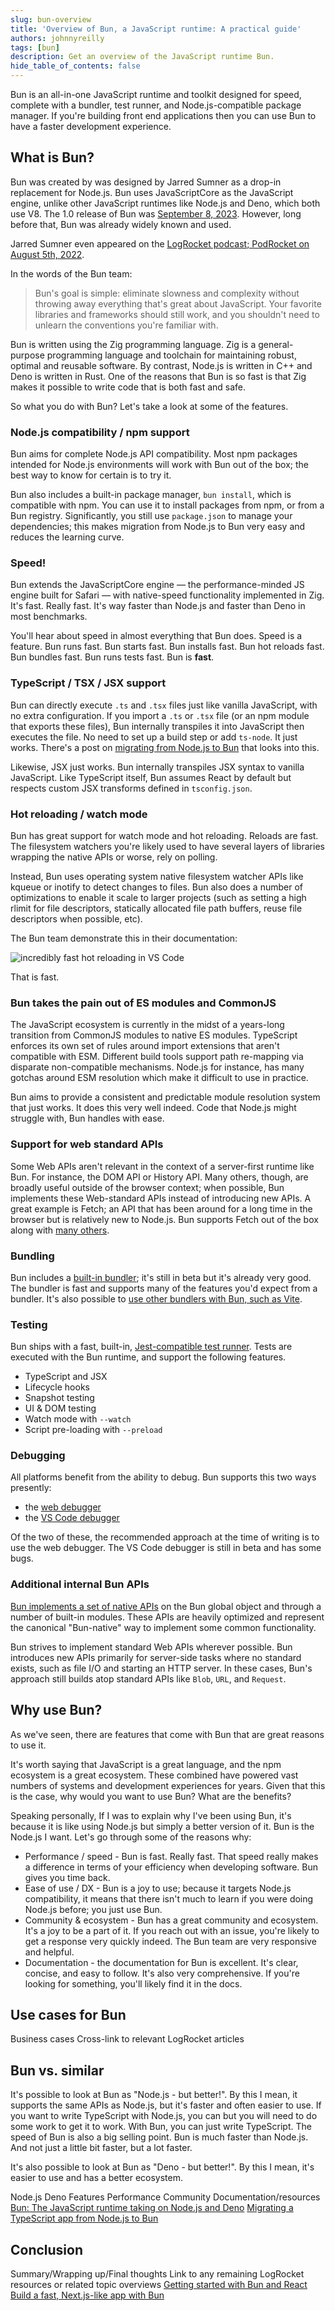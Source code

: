 ```yaml
---
slug: bun-overview
title: 'Overview of Bun, a JavaScript runtime: A practical guide'
authors: johnnyreilly
tags: [bun]
description: Get an overview of the JavaScript runtime Bun.
hide_table_of_contents: false
---
```


Bun is an all-in-one JavaScript runtime and toolkit designed for speed, complete with a bundler, test runner, and Node.js-compatible package manager. If you're building front end applications then you can use Bun to have a faster development experience.

## What is Bun?

Bun was created by was designed by Jarred Sumner as a drop-in replacement for Node.js. Bun uses JavaScriptCore as the JavaScript engine, unlike other JavaScript runtimes like Node.js and Deno, which both use V8. The 1.0 release of Bun was [September 8, 2023](https://bun.sh/blog/bun-v1.0). However, long before that, Bun was already widely known and used.

Jarred Sumner even appeared on the [LogRocket podcast; PodRocket on August 5th, 2022](https://podrocket.logrocket.com/bun).

In the words of the Bun team:

> Bun's goal is simple: eliminate slowness and complexity without throwing away everything that's great about JavaScript. Your favorite libraries and frameworks should still work, and you shouldn't need to unlearn the conventions you're familiar with.

Bun is written using the Zig programming language. Zig is a general-purpose programming language and toolchain for maintaining robust, optimal and reusable software. By contrast, Node.js is written in C++ and Deno is written in Rust. One of the reasons that Bun is so fast is that Zig makes it possible to write code that is both fast and safe.

So what you do with Bun? Let's take a look at some of the features.

### Node.js compatibility / npm support

Bun aims for complete Node.js API compatibility. Most npm packages intended for Node.js environments will work with Bun out of the box; the best way to know for certain is to try it.

Bun also includes a built-in package manager, `bun install`, which is compatible with npm. You can use it to install packages from npm, or from a Bun registry. Significantly, you still use `package.json` to manage your dependencies; this makes migration from Node.js to Bun very easy and reduces the learning curve.

### Speed!

Bun extends the JavaScriptCore engine — the performance-minded JS engine built for Safari — with native-speed functionality implemented in Zig. It's fast. Really fast. It's way faster than Node.js and faster than Deno in most benchmarks.

You'll hear about speed in almost everything that Bun does. Speed is a feature. Bun runs fast. Bun starts fast. Bun installs fast. Bun hot reloads fast. Bun bundles fast. Bun runs tests fast. Bun is **fast**.

### TypeScript / TSX / JSX support

Bun can directly execute `.ts` and `.tsx` files just like vanilla JavaScript, with no extra configuration. If you import a `.ts` or `.tsx` file (or an npm module that exports these files), Bun internally transpiles it into JavaScript then executes the file. No need to set up a build step or add `ts-node`. It just works. There's a post on [migrating from Node.js to Bun](https://blog.logrocket.com/migrating-typescript-app-node-js-bun/) that looks into this.

Likewise, JSX just works. Bun internally transpiles JSX syntax to vanilla JavaScript. Like TypeScript itself, Bun assumes React by default but respects custom JSX transforms defined in `tsconfig.json`.

### Hot reloading / watch mode

Bun has great support for watch mode and hot reloading. Reloads are fast. The filesystem watchers you're likely used to have several layers of libraries wrapping the native APIs or worse, rely on polling.

Instead, Bun uses operating system native filesystem watcher APIs like kqueue or inotify to detect changes to files. Bun also does a number of optimizations to enable it scale to larger projects (such as setting a high rlimit for file descriptors, statically allocated file path buffers, reuse file descriptors when possible, etc).

The Bun team demonstrate this in their documentation:

![incredibly fast hot reloading in VS Code](https://user-images.githubusercontent.com/709451/228439002-7b9fad11-0db2-4e48-b82d-2b88c8625625.gif)

That is fast.

### Bun takes the pain out of ES modules and CommonJS

The JavaScript ecosystem is currently in the midst of a years-long transition from CommonJS modules to native ES modules. TypeScript enforces its own set of rules around import extensions that aren't compatible with ESM. Different build tools support path re-mapping via disparate non-compatible mechanisms. Node.js for instance, has many gotchas around ESM resolution which make it difficult to use in practice.

Bun aims to provide a consistent and predictable module resolution system that just works. It does this very well indeed. Code that Node.js might struggle with, Bun handles with ease.

### Support for web standard APIs

Some Web APIs aren't relevant in the context of a server-first runtime like Bun. For instance, the DOM API or History API. Many others, though, are broadly useful outside of the browser context; when possible, Bun implements these Web-standard APIs instead of introducing new APIs. A great example is Fetch; an API that has been around for a long time in the browser but is relatively new to Node.js. Bun supports Fetch out of the box along with [many others](https://bun.sh/docs/runtime/web-apis).

### Bundling

Bun includes a [built-in bundler](https://bun.sh/docs/bundler#why-bundle); it's still in beta but it's already very good. The bundler is fast and supports many of the features you'd expect from a bundler. It's also possible to [use other bundlers with Bun, such as Vite](https://bun.sh/guides/ecosystem/vite).

### Testing

Bun ships with a fast, built-in, [Jest-compatible test runner](https://bun.sh/docs/cli/test). Tests are executed with the Bun runtime, and support the following features.

- TypeScript and JSX
- Lifecycle hooks
- Snapshot testing
- UI & DOM testing
- Watch mode with `--watch`
- Script pre-loading with `--preload`

### Debugging

All platforms benefit from the ability to debug. Bun supports this two ways presently:

- the [web debugger](https://bun.sh/guides/runtime/web-debugger)
- the [VS Code debugger](https://bun.sh/guides/runtime/vscode-debugger)

Of the two of these, the recommended approach at the time of writing is to use the web debugger. The VS Code debugger is still in beta and has some bugs.

### Additional internal Bun APIs

[Bun implements a set of native APIs](https://bun.sh/docs/runtime/bun-apis) on the Bun global object and through a number of built-in modules. These APIs are heavily optimized and represent the canonical "Bun-native" way to implement some common functionality.

Bun strives to implement standard Web APIs wherever possible. Bun introduces new APIs primarily for server-side tasks where no standard exists, such as file I/O and starting an HTTP server. In these cases, Bun's approach still builds atop standard APIs like `Blob`, `URL`, and `Request`.

## Why use Bun?

As we've seen, there are features that come with Bun that are great reasons to use it.

It's worth saying that JavaScript is a great language, and the npm ecosystem is a great ecosystem. These combined have powered vast numbers of systems and development experiences for years. Given that this is the case, why would you want to use Bun? What are the benefits?

Speaking personally, If I was to explain why I've been using Bun, it's because it is like using Node.js but simply a better version of it. Bun is the Node.js I want. Let's go through some of the reasons why:

- Performance / speed - Bun is fast. Really fast. That speed really makes a difference in terms of your efficiency when developing software. Bun gives you time back.
- Ease of use / DX - Bun is a joy to use; because it targets Node.js compatibility, it means that there isn't much to learn if you were doing Node.js before; you just use Bun.
- Community & ecosystem - Bun has a great community and ecosystem. It's a joy to be a part of it. If you reach out with an issue, you're likely to get a response very quickly indeed. The Bun team are very responsive and helpful.
- Documentation - the documentation for Bun is excellent. It's clear, concise, and easy to follow. It's also very comprehensive. If you're looking for something, you'll likely find it in the docs.

## Use cases for Bun

Business cases
Cross-link to relevant LogRocket articles

## Bun vs. similar

It's possible to look at Bun as "Node.js - but better!". By this I mean, it supports the same APIs as Node.js, but it's faster and often easier to use. If you want to write TypeScript with Node.js, you can but you will need to do some work to get it to work. With Bun, you can just write TypeScript. The speed of Bun is also a big selling point. Bun is much faster than Node.js. And not just a little bit faster, but a lot faster.

It's also possible to look at Bun as "Deno - but better!". By this I mean, it's easier to use and has a better ecosystem.

Node.js
Deno
Features
Performance
Community
Documentation/resources
[Bun: The JavaScript runtime taking on Node.js and Deno](https://blog.logrocket.com/bun-javascript-runtime-taking-node-js-deno/)
[Migrating a TypeScript app from Node.js to Bun](https://blog.logrocket.com/migrating-typescript-app-node-js-bun/)

## Conclusion

Summary/Wrapping up/Final thoughts
Link to any remaining LogRocket resources or related topic overviews
[Getting started with Bun and React](https://blog.logrocket.com/getting-started-bun-react/)
[Build a fast, Next.js-like app with Bun](https://blog.logrocket.com/build-fast-next-js-like-app-bun/)

